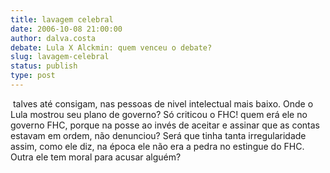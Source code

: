 ```yaml
---
title: lavagem celebral
date: 2006-10-08 21:00:00
author: dalva.costa
debate: Lula X Alckmin: quem venceu o debate?
slug: lavagem-celebral
status: publish 
type: post
---
```


 talves até consigam, nas pessoas de nivel intelectual mais baixo. Onde o Lula mostrou seu plano de governo? Só criticou o FHC! quem erá ele no governo FHC, porque na posse ao invés de aceitar e assinar que as contas estavam em ordem, não denunciou? Será que tinha tanta irregularidade assim, como ele diz, na época ele não era a pedra no estingue do FHC. Outra ele tem moral para acusar alguém?


 


 



